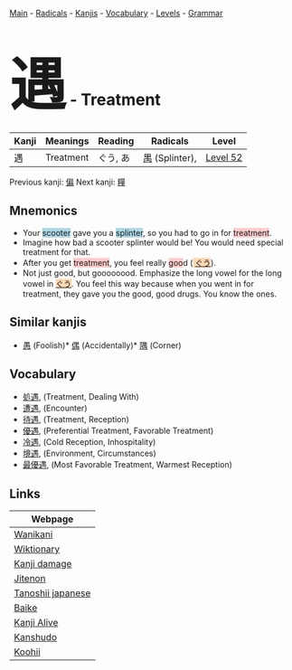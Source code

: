 <style> bigfont {font-size: 100px}</style>
[Main](../index.md) -
[Radicals](../radicals.md) -
[Kanjis](../kanjis.md) -
[Vocabulary](../vocabulary.md) -
[Levels](../levels.md) -
[Grammar](../grammar.md)
# <bigfont> 遇</bigfont> - Treatment 

| Kanji | Meanings | Reading | Radicals | Level |
| --- | --- | --- | --- | --- |
| 遇 | Treatment | ぐう, あ | [禺](../radicals/禺.md) (Splinter),  | [Level 52](../levels/wk_level52.md) |

Previous kanji: [偏](偏.md) Next kanji: [糧](糧.md) 

## Mnemonics
 * Your <span style="background-color:#ADD8E6"> scooter</span> gave you a <span style="background-color:#ADD8E6"> splinter</span>, so you had to go in for <span style="background-color:#ffcccb"> treatment</span>.
* Imagine how bad a scooter splinter would be! You would need special treatment for that.
* After you get <span style="background-color:#ffcccb"> treatment</span>, you feel really <span style="background-color:#ffcccb"> goo</span>d (<span style="background-color:#fed8b1"> [ぐう](https://jisho.org/search/ぐう)</span>).
* Not just good, but goooooood. Emphasize the long vowel for the long vowel in <span style="background-color:#fed8b1"> [ぐう](https://jisho.org/search/ぐう)</span>. You feel this way because when you went in for treatment, they gave you the good, good drugs. You know the ones.


## Similar kanjis
 * [愚](愚.md) (Foolish)* [偶](偶.md) (Accidentally)* [隅](隅.md) (Corner)


## Vocabulary
 * [処遇](../vocabulary/遇.md), (Treatment, Dealing With)
* [遭遇](../vocabulary/遇.md), (Encounter)
* [待遇](../vocabulary/遇.md), (Treatment, Reception)
* [優遇](../vocabulary/遇.md), (Preferential Treatment, Favorable Treatment)
* [冷遇](../vocabulary/遇.md), (Cold Reception, Inhospitality)
* [境遇](../vocabulary/遇.md), (Environment, Circumstances)
* [最優遇](../vocabulary/遇.md), (Most Favorable Treatment, Warmest Reception)



## Links 

| Webpage |
| --- |
| [Wanikani          ](https://www.wanikani.com/kanji/遇) |
| [Wiktionary        ](https://en.wiktionary.org/wiki/遇) |
| [Kanji damage      ](http://www.kanjidamage.com/kanji/search?utf8=✓&q=遇) |
| [Jitenon           ](https://jitenon.com/kanji/遇) |
| [Tanoshii japanese ](https://www.tanoshiijapanese.com/dictionary/kanji.cfm?k=遇) |
| [Baike             ](https://baike.baidu.com/item/遇) |
| [Kanji Alive       ](https://app.kanjialive.com/遇) |
| [Kanshudo          ](https://www.kanshudo.com/searchmn?q=遇) |
| [Koohii            ](https://kanji.koohii.com/study/kanji/遇) |
